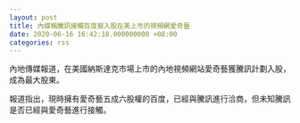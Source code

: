 ```yaml
---
layout: post
title: 內媒稱騰訊接觸百度擬入股在美上市的視頻網愛奇藝
date: 2020-06-16 16:42:18.000000000 +08:00
categories: rss
---
```


內地傳媒報道，在美國納斯達克市場上市的內地視頻網站愛奇藝獲騰訊計劃入股，成為最大股東。

報道指出，現時擁有愛奇藝五成六股權的百度，已經與騰訊進行洽商，但未知騰訊是否已經與愛奇藝進行接觸。
